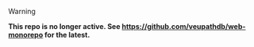 > [!WARNING]
> **This repo is no longer active. See https://github.com/veupathdb/web-monorepo for the latest.**
